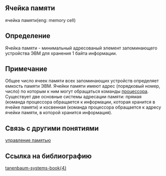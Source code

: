 ## Ячейка памяти
ячейка памяти(eng: memory cell) 

## Определение
Ячейка памяти - минимальный адресованый элемент запоминающего устройства ЭВМ для хранения 1 байта информации. 
## Примечание
Общее число ячеек памяти всех запоминающих устройств определяет емкость памяти ЭВМ.
Ячейки памяти имеют адрес (порядковый номер, число) по которым к ним могут обращаться команды [процессора](processor.md). Существует две основные системы адресации памяти: прямая (команда процессора обращается к информации, которая хранится в ячейке памяти) и косвенная (команда процессора обращается к адресу ячейки памяти, в которой хранится информация).

## Связь с другими понятиями
[управление памятью](memory%20management.md)

## Cсылка на библиографию
[tanenbaum-systems-book{4}](../bibliography/tanenbaum-systems-book%7B4%7D.md)



